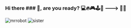 ### Hi there ### 👋, are you ready? 💻🔥🎮🕹️👾 ---> 🤴🏼

![mrrobot](https://user-images.githubusercontent.com/90146636/164325498-ba746c7d-95c6-44a9-80b9-336e3c3682d5.gif)
![sister](https://user-images.githubusercontent.com/90146636/164325434-83d6eddd-97fc-4696-85e6-5fc00d1e5471.gif)

